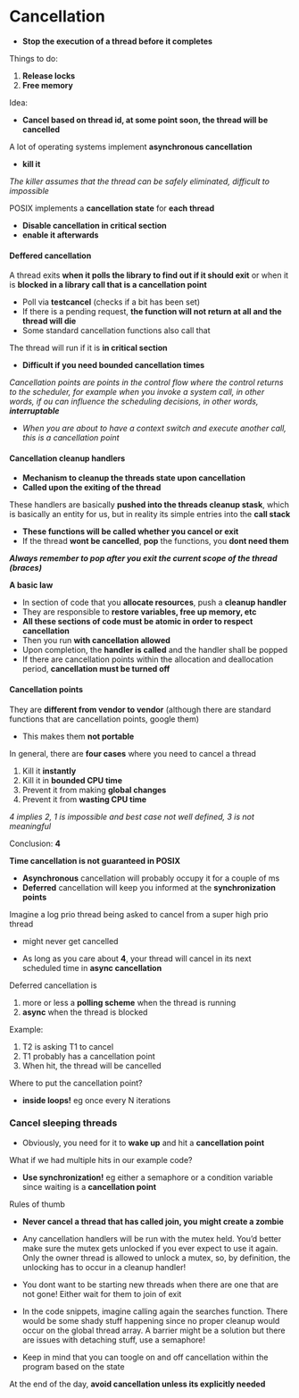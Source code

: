 # Cancellation

* __Stop the execution of a thread before it completes__

Things to do:

1) __Release locks__
2) __Free memory__

Idea:

* __Cancel based on thread id, at some point soon, the thread will  be cancelled__

A lot of operating systems implement __asynchronous cancellation__

* __kill it__

_The killer assumes that the thread can be safely eliminated, difficult to impossible_

POSIX implements a __cancellation state__ for __each thread__

* __Disable cancellation in critical section__
* __enable it afterwards__

#### __Deffered cancellation__

A thread exits __when it polls the library to find out if it should exit__ or when it is __blocked in a library call that is a cancellation point__

* Poll via __testcancel__ (checks if a bit has been set)
* If there is a pending request, __the function will not return at all and the thread will die__
* Some standard cancellation functions also call that

The thread will run if it is __in critical section__
* __Difficult if you need bounded cancellation times__

_Cancellation points are points in the control flow where the control returns to the scheduler, for example when you invoke a system call, in other words, if ou can influence the scheduling decisions, in other words, __interruptable___

* _When you are about to have a context switch and execute another call, this is a cancellation point_

#### __Cancellation cleanup handlers__

* __Mechanism to cleanup the threads state upon cancellation__
* __Called upon the exiting of the thread__

These handlers are basically __pushed into the threads cleanup stask__, which is basically an entity for us, but in reality its simple entries into the __call stack__

* __These functions will be called whether you cancel or exit__
* If the thread __wont be cancelled__, __pop__ the functions, you __dont need them__

___Always remember to pop after you exit the current scope of the thread (braces)___

__A basic law__

* In section of code that you __allocate resources__, push a __cleanup handler__
* They are responsible to __restore variables, free up memory, etc__
* __All these sections of code must be atomic in order to respect cancellation__
* Then you run __with cancellation allowed__
* Upon completion, the __handler is called__ and the handler shall be popped
* If there are cancellation points within the allocation and deallocation period, __cancellation must be turned off__

#### __Cancellation points__

They are __different from vendor to vendor__ (although there are standard functions that are cancellation points, google them)
* This makes them __not portable__

In general, there are __four cases__ where you need to cancel a thread

1) Kill it __instantly__
2) Kill it in __bounded CPU time__
3) Prevent it from making __global changes__
4) Prevent it from __wasting CPU time__

_4 implies 2, 1 is impossible and best case not well defined, 3 is not meaningful_

Conclusion: __4__

__Time cancellation is not guaranteed in POSIX__
* __Asynchronous__ cancellation will probably occupy it for a couple of ms
* __Deferred__ cancellation will keep you informed at the __synchronization points__

Imagine a log prio thread being asked to cancel from a super high prio thread
* might never get cancelled

* As long as you care about __4__, your thread will cancel in its next scheduled time in __async cancellation__

Deferred cancellation is
1) more or less a __polling scheme__ when the thread is running
2) __async__ when the thread is blocked

Example:

1) T2 is asking T1 to cancel
2) T1 probably has a cancellation point
3) When hit, the thread will be cancelled

Where to put the cancellation point?

* __inside loops!__ eg once every N iterations

### __Cancel sleeping threads__

* Obviously, you need for it to __wake up__ and hit a __cancellation point__

What if we had multiple hits in our example code?

* __Use synchronization!__ eg either a semaphore or a condition variable since waiting is a __cancellation point__

Rules of thumb

* __Never cancel a thread that has called join, you might create a zombie__

* Any cancellation handlers will be run with the mutex held. You’d better
make sure the mutex gets unlocked if you ever expect to use it again. Only the
owner thread is allowed to unlock a mutex, so, by definition, the unlocking has to
occur in a cleanup handler!

* You dont want to be starting new threads when there are one that are not gone! Either wait for them to join of exit

* In the code snippets, imagine calling again the searches function. There would be some shady stuff happening since no proper cleanup would occur on the global thread array. A barrier might be a solution but there are issues with detaching stuff, use a semaphore!

* Keep in mind that you can toogle on and off cancellation within the program based on the state

At the end of the day, __avoid cancellation unless its explicitly needed__